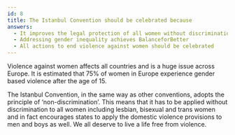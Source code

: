 ```yaml
---
id: 8
title: The Istanbul Convention should be celebrated because
answers:
  - It improves the legal protection of all women without discrimination
  - Addressing gender inequality achieves BalanceforBetter
  - All actions to end violence against women should be celebrated
---
```

Violence against women affects all countries and is a huge issue across
Europe.  It is estimated that 75% of women in Europe experience gender
based violence after the age of 15.

The Istanbul Convention, in the same way as other conventions,
adopts the principle of ‘non-discrimination’.  This means that it
has to be applied without discrimination to all women including
lesbian, bisexual and trans women and in fact encourages states to
apply the domestic violence provisions to men and boys as well. We
all deserve to live a life free from violence.
